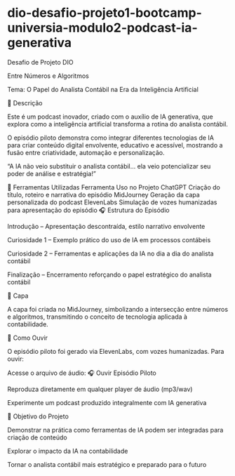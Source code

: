 # dio-desafio-projeto1-bootcamp-universia-modulo2-podcast-ia-generativa
Desafio de Projeto DIO 

Entre Números e Algoritmos

Tema: O Papel do Analista Contábil na Era da Inteligência Artificial

📌 Descrição

Este é um podcast inovador, criado com o auxílio de IA generativa, que explora como a inteligência artificial transforma a rotina do analista contábil.

O episódio piloto demonstra como integrar diferentes tecnologias de IA para criar conteúdo digital envolvente, educativo e acessível, mostrando a fusão entre criatividade, automação e personalização.

“A IA não veio substituir o analista contábil… ela veio potencializar seu poder de análise e estratégia!”

🚀 Ferramentas Utilizadas
Ferramenta	Uso no Projeto
ChatGPT	Criação do título, roteiro e narrativa do episódio
MidJourney	Geração da capa personalizada do podcast
ElevenLabs	Simulação de vozes humanizadas para apresentação do episódio
🎧 Estrutura do Episódio

Introdução – Apresentação descontraída, estilo narrativo envolvente

Curiosidade 1 – Exemplo prático do uso de IA em processos contábeis

Curiosidade 2 – Ferramentas e aplicações da IA no dia a dia do analista contábil

Finalização – Encerramento reforçando o papel estratégico do analista contábil

🎨 Capa

A capa foi criada no MidJourney, simbolizando a intersecção entre números e algoritmos, transmitindo o conceito de tecnologia aplicada à contabilidade.

📂 Como Ouvir

O episódio piloto foi gerado via ElevenLabs, com vozes humanizadas. Para ouvir:

Acesse o arquivo de áudio: 🎧 Ouvir Episódio Piloto

Reproduza diretamente em qualquer player de áudio (mp3/wav)

Experimente um podcast produzido integralmente com IA generativa

🎯 Objetivo do Projeto

Demonstrar na prática como ferramentas de IA podem ser integradas para criação de conteúdo

Explorar o impacto da IA na contabilidade

Tornar o analista contábil mais estratégico e preparado para o futuro
